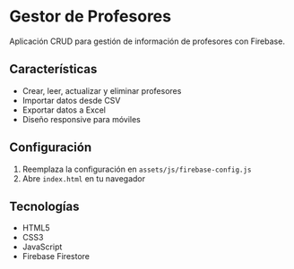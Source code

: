 # Gestor de Profesores

Aplicación CRUD para gestión de información de profesores con Firebase.

## Características
- Crear, leer, actualizar y eliminar profesores
- Importar datos desde CSV
- Exportar datos a Excel
- Diseño responsive para móviles

## Configuración
1. Reemplaza la configuración en `assets/js/firebase-config.js`
2. Abre `index.html` en tu navegador

## Tecnologías
- HTML5
- CSS3
- JavaScript
- Firebase Firestore